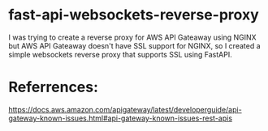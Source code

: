 # fast-api-websockets-reverse-proxy

I was trying to create a reverse proxy for AWS API Gateaway using NGINX but AWS API Gateaway doesn't have SSL support for NGINX, so I created a simple websockets reverse proxy that supports SSL using FastAPI.

# Referrences:

https://docs.aws.amazon.com/apigateway/latest/developerguide/api-gateway-known-issues.html#api-gateway-known-issues-rest-apis
